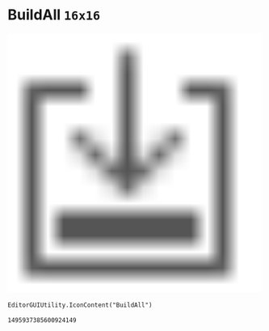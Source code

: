 # BuildAll `16x16`
<img src="/img/BuildAll.png" width=512 height=512>

``` CSharp
EditorGUIUtility.IconContent("BuildAll")
```
```
1495937385600924149
```
